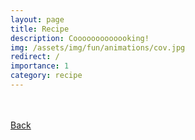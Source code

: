 ```yaml
---
layout: page
title: Recipe
description: Cooooooooooooking!
img: /assets/img/fun/animations/cov.jpg
redirect: /
importance: 1
category: recipe
---
```


<br/>

<br/>
<a href="/fun/"><u>Back</u></a>